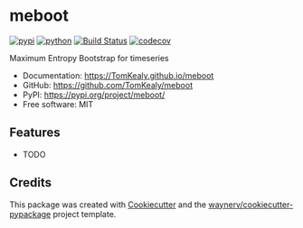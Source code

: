 # meboot


[![pypi](https://img.shields.io/pypi/v/meboot.svg)](https://pypi.org/project/meboot/)
[![python](https://img.shields.io/pypi/pyversions/meboot.svg)](https://pypi.org/project/meboot/)
[![Build Status](https://github.com/TomKealy/meboot/actions/workflows/dev.yml/badge.svg)](https://github.com/TomKealy/meboot/actions/workflows/dev.yml)
[![codecov](https://codecov.io/gh/TomKealy/meboot/branch/main/graphs/badge.svg)](https://codecov.io/github/TomKealy/meboot)



Maximum Entropy Bootstrap for timeseries


* Documentation: <https://TomKealy.github.io/meboot>
* GitHub: <https://github.com/TomKealy/meboot>
* PyPI: <https://pypi.org/project/meboot/>
* Free software: MIT


## Features

* TODO

## Credits

This package was created with [Cookiecutter](https://github.com/audreyr/cookiecutter) and the [waynerv/cookiecutter-pypackage](https://github.com/waynerv/cookiecutter-pypackage) project template.
